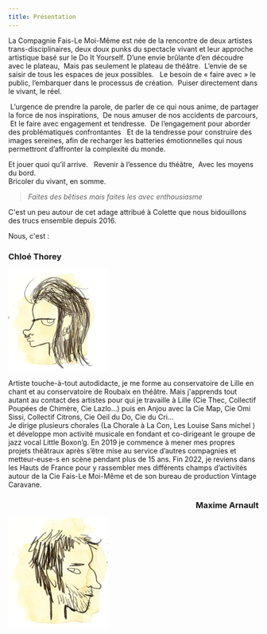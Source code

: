```yaml
---
title: Présentation
---
```

La Compagnie Fais-Le Moi-Même est née de la rencontre de deux artistes trans-disciplinaires, deux doux punks du spectacle vivant et leur approche artistique basé sur le Do It Yourself.
D’une envie brûlante d’en découdre avec le plateau, 
Mais pas seulement le plateau de théâtre. 
L’envie de se saisir de tous les espaces de jeux possibles.  
Le besoin de « faire avec » le public, l’embarquer dans le processus de création.  Puiser directement dans le vivant, le réel. 

 L’urgence de prendre la parole, de parler de ce qui nous anime, de partager la force de nos inspirations, 
De nous amuser de nos accidents de parcours, 
 Et le faire avec engagement et tendresse. 
De l’engagement pour aborder des problématiques confrontantes  
Et de la tendresse pour construire des images sereines, afin de recharger les batteries émotionnelles qui nous permettront d’affronter la complexité du monde.

Et jouer quoi qu’il arrive.  
Revenir à l’essence du théâtre, 
Avec les moyens du bord.   
Bricoler du vivant, en somme.


>*Faites des bêtises mais faites les avec enthousiasme*

C'est un peu autour de cet adage attribué à Colette que nous bidouillons des trucs ensemble depuis 2016.

Nous, c'est : 

### Chloé Thorey

<img src="images/dessin chloe.png" width="200" />


Artiste touche-à-tout autodidacte, je me forme au conservatoire de Lille en chant et au conservatoire de Roubaix en théâtre. Mais j'apprends tout autant au contact des artistes pour qui je travaille à Lille (Cie Thec, Collectif Poupées de Chimère, Cie Lazlo...) puis en Anjou avec la Cie Map, Cie Omi Sissi, Collectif Citrons, Cie Oeil du Do, Cie du Cri…  
Je dirige plusieurs chorales (La Chorale à La Con, Les Louise Sans michel ) et développe mon activité musicale en fondant et co-dirigeant le groupe de jazz vocal Little Boxon’g. 
En 2019 je commence à mener mes propres projets théâtraux après s’être mise au service d’autres compagnies et metteur-euse-s en scène pendant plus de 15 ans. Fin 2022, je reviens dans les Hauts de France pour y rassembler mes différents champs d’activités autour de la Cie Fais-Le Moi-Même et de son bureau de production Vintage Caravane.




### <div style="text-align:right;">Maxime Arnault</div>

<img src="images/dessin maxime.png" width="200">